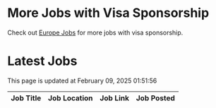 # More Jobs with Visa Sponsorship

Check out [Europe Jobs](https://github.com/sureshparimi/europejobs#latest-jobs) for more jobs with visa sponsorship.

# Latest Jobs

This page is updated at February 09, 2025 01:51:56

| Job Title | Job Location | Job Link | Job Posted |
| --- | --- | --- | --- |
